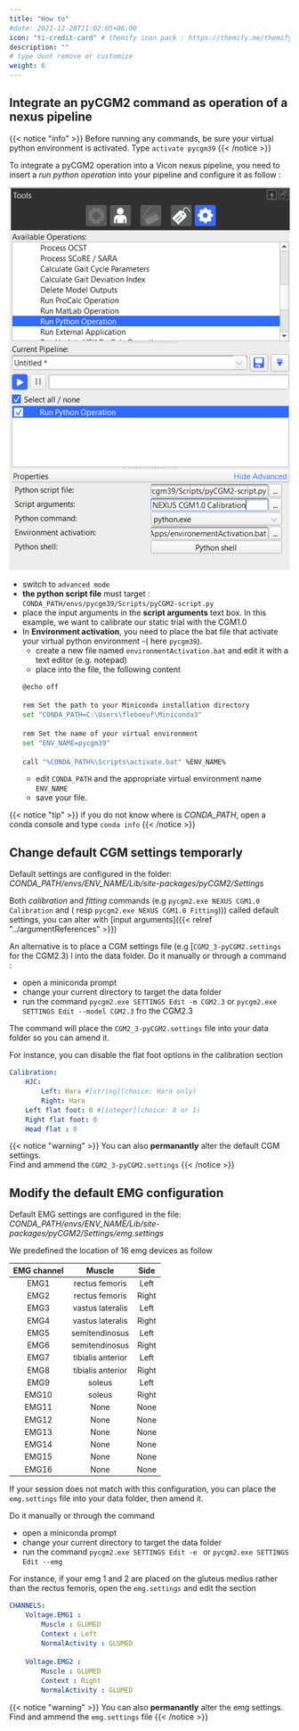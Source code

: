 ```yaml
---
title: "How to"
#date: 2021-12-28T11:02:05+06:00
icon: "ti-credit-card" # themify icon pack : https://themify.me/themify-icons
description: ""
# type dont remove or customize
weight: 6
---
```

## Integrate an pyCGM2 command as operation of a nexus pipeline

{{< notice "info" >}}
Before running any commands, be sure your virtual python environment is activated. Type `activate pycgm39`
{{< /notice >}}

To integrate a pyCGM2 operation into a Vicon nexus pipeline, you need to insert a *run python operation* into your pipeline and configure it as follow :

![nexusOp](Nexus_pipelineOpSettings.png)

 * switch to `advanced mode`
 * **the python script file** must target :  `CONDA_PATH/envs/pycgm39/Scripts/pyCGM2-script.py`
 * place the input arguments in the **script arguments** text box. 
 In this example, we want to calibrate our static trial with the CGM1.0
 * In **Environment activation**, you need to place the bat file that activate your virtual python environment -( here `pycgm39`).
   * create a new file named `environmentActivation.bat` and edit it with a text editor (e.g. notepad)
   * place into the file, the following content   
    ```bash
    @echo off
    
    rem Set the path to your Miniconda installation directory
    set "CONDA_PATH=C:\Users\fleboeuf\Miniconda3"
    
    rem Set the name of your virtual environment
    set "ENV_NAME=pycgm39"
    
    call "%CONDA_PATH%\Scripts\activate.bat" %ENV_NAME%
    ```
    * edit `CONDA_PATH`  and  the appropriate virtual environment name `ENV_NAME`
    * save your file. 

{{< notice "tip" >}} 
  if you do not know where is *CONDA_PATH*, open a conda console and type `conda info`
{{< /notice >}}

## Change default CGM settings temporarly


Default settings are configured in the folder: *CONDA_PATH/envs/ENV_NAME/Lib/site-packages/pyCGM2/Settings*

Both *calibration* and *fitting* commands (e.g `pycgm2.exe NEXUS CGM1.0 Calibration` and ( resp `pycgm2.exe NEXUS CGM1.0 Fitting`))) 
called default settings, you can alter with  [input arguments]({{< relref "../argumentReferences" >}})

An alternative is to place a CGM settings file (e.g [`CGM2_3-pyCGM2.settings` for the CGM2.3) l into the data folder. 
Do it manually or through a command : 

 * open a miniconda prompt
 * change your current directory to target the data folder
 * run the command `pycgm2.exe SETTINGS Edit -m CGM2.3` or `pycgm2.exe SETTINGS Edit --model CGM2.3` fro the CGM2.3

The command will place the `CGM2_3-pyCGM2.settings` file into your data folder so you can amend it. 

For instance, you can disable the flat foot options in the calibration section

```yaml
Calibration:
    HJC:
        Left: Hara #[string](choice: Hara only)
        Right: Hara
    Left flat foot: 0 #[integer](choice: 0 or 1)
    Right flat foot: 0
    Head flat : 0
```

{{< notice "warning" >}}
  You can also **permanantly** alter the default CGM settings. 
  </br>
  Find and ammend the `CGM2_3-pyCGM2.settings` 
{{< /notice >}} 


## Modify the default EMG configuration

Default EMG settings are configured in the file: *CONDA_PATH/envs/ENV_NAME/Lib/site-packages/pyCGM2/Settings/emg.settings*

We predefined the location of 16 emg devices as follow

| EMG channel   | Muscle            | Side    |
|:-------------:|:-----------------:|:-------:|
| EMG1          | rectus femoris    | Left    |
| EMG2          | rectus femoris    | Right   |
| EMG3          | vastus lateralis  | Left    |
| EMG4          | vastus lateralis  | Right   |
| EMG5          | semitendinosus    | Left    |
| EMG6          | semitendinosus    | Right   |
| EMG7          | tibialis anterior | Left    |
| EMG8          | tibialis anterior | Right   |
| EMG9          | soleus            | Left    |
| EMG10         | soleus            | Right   |
| EMG11         | None              | None    |
| EMG12         | None              | None    |
| EMG13         | None              | None    |
| EMG14         | None              | None    |
| EMG15         | None              | None    |
| EMG16         | None              | None    |  

If your session does not match with this configuration, you can place the  `emg.settings` file into your data folder, then amend it.

Do it manually or through the command
 * open a miniconda prompt
 * change your current directory to target the data folder
 * run the command `pycgm2.exe SETTINGS Edit -e ` or `pycgm2.exe SETTINGS Edit --emg `


For instance, if your emg 1 and 2 are placed on the gluteus medius rather than the rectus femoris, open the `emg.settings` and edit the section

```yaml
CHANNELS:
    Voltage.EMG1 :
        Muscle : GLUMED 
        Context : Left 
        NormalActivity : GLUMED 

    Voltage.EMG2 :
        Muscle : GLUMED
        Context : Right
        NormalActivity : GLUMED
```


{{< notice "warning" >}}
  You can also **permanantly** alter the emg settings. 
  </br>
  Find and ammend the `emg.settings` file
{{< /notice >}} 



